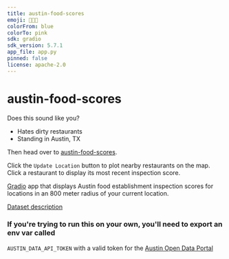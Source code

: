 ```yaml
---
title: austin-food-scores
emoji: 🌮🍔🍕
colorFrom: blue
colorTo: pink
sdk: gradio
sdk_version: 5.7.1
app_file: app.py
pinned: false
license: apache-2.0
---
```


# austin-food-scores

Does this sound like you?

- Hates dirty restaurants
- Standing in Austin, TX

Then head over to [austin-food-scores](https://huggingface.co/spaces/ThatOrJohn/austin-food-scores).

Click the `Update Location` button to plot nearby restaurants on the map. Click a restaurant to display its most recent
inspection score.

[Gradio](https://www.gradio.app/) app that displays Austin food establishment inspection scores
for locations in an 800 meter radius of your current location.

[Dataset description](https://datahub.austintexas.gov/stories/s/Food-Establishment-Inspection-Scores/7scf-8i7v/)

### If you're trying to run this on your own, you'll need to export an env var called

`AUSTIN_DATA_API_TOKEN` with a valid token for the [Austin Open Data Portal](https://data.austintexas.gov)
